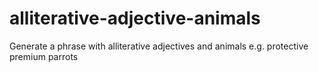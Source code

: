 # alliterative-adjective-animals
Generate a phrase with alliterative adjectives and animals e.g. protective premium parrots
